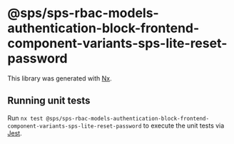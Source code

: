 # @sps/sps-rbac-models-authentication-block-frontend-component-variants-sps-lite-reset-password

This library was generated with [Nx](https://nx.dev).

## Running unit tests

Run `nx test @sps/sps-rbac-models-authentication-block-frontend-component-variants-sps-lite-reset-password` to execute the unit tests via [Jest](https://jestjs.io).
